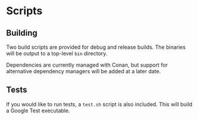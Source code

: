 # Scripts

## Building
Two build scripts are provided for debug and release builds. The binaries will
be output to a top-level `bin` directory.

Dependencies are currently managed with Conan, but support for alternative
dependency managers will be added at a later date.

## Tests
If you would like to run tests, a `test.sh` script is also included. This will
build a Google Test executable.
